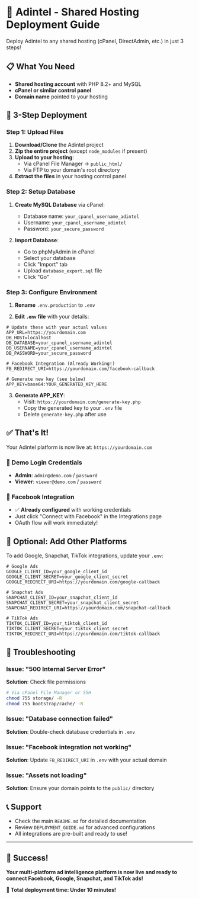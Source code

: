 # 🚀 Adintel - Shared Hosting Deployment Guide

Deploy Adintel to any shared hosting (cPanel, DirectAdmin, etc.) in just 3 steps!

## 📋 What You Need

- **Shared hosting account** with PHP 8.2+ and MySQL
- **cPanel or similar control panel**
- **Domain name** pointed to your hosting

## 🎯 3-Step Deployment

### Step 1: Upload Files

1. **Download/Clone** the Adintel project
2. **Zip the entire project** (except `node_modules` if present)
3. **Upload to your hosting**:
   - Via cPanel File Manager → `public_html/`
   - Via FTP to your domain's root directory
4. **Extract the files** in your hosting control panel

### Step 2: Setup Database

1. **Create MySQL Database** via cPanel:
   - Database name: `your_cpanel_username_adintel`
   - Username: `your_cpanel_username_adintel`
   - Password: `your_secure_password`

2. **Import Database**:
   - Go to phpMyAdmin in cPanel
   - Select your database
   - Click "Import" tab
   - Upload `database_export.sql` file
   - Click "Go"

### Step 3: Configure Environment

1. **Rename** `.env.production` to `.env`

2. **Edit `.env` file** with your details:
```env
# Update these with your actual values
APP_URL=https://yourdomain.com
DB_HOST=localhost
DB_DATABASE=your_cpanel_username_adintel
DB_USERNAME=your_cpanel_username_adintel
DB_PASSWORD=your_secure_password

# Facebook Integration (Already Working!)
FB_REDIRECT_URI=https://yourdomain.com/facebook-callback

# Generate new key (see below)
APP_KEY=base64:YOUR_GENERATED_KEY_HERE
```

3. **Generate APP_KEY**:
   - Visit: `https://yourdomain.com/generate-key.php`
   - Copy the generated key to your `.env` file
   - Delete `generate-key.php` after use

## ✅ That's It!

Your Adintel platform is now live at: `https://yourdomain.com`

### 🔑 Demo Login Credentials
- **Admin**: `admin@demo.com` / `password`
- **Viewer**: `viewer@demo.com` / `password`

### 🎯 Facebook Integration
- ✅ **Already configured** with working credentials
- Just click "Connect with Facebook" in the Integrations page
- OAuth flow will work immediately!

## 🔧 Optional: Add Other Platforms

To add Google, Snapchat, TikTok integrations, update your `.env`:

```env
# Google Ads
GOOGLE_CLIENT_ID=your_google_client_id
GOOGLE_CLIENT_SECRET=your_google_client_secret
GOOGLE_REDIRECT_URI=https://yourdomain.com/google-callback

# Snapchat Ads
SNAPCHAT_CLIENT_ID=your_snapchat_client_id
SNAPCHAT_CLIENT_SECRET=your_snapchat_client_secret
SNAPCHAT_REDIRECT_URI=https://yourdomain.com/snapchat-callback

# TikTok Ads
TIKTOK_CLIENT_ID=your_tiktok_client_id
TIKTOK_CLIENT_SECRET=your_tiktok_client_secret
TIKTOK_REDIRECT_URI=https://yourdomain.com/tiktok-callback
```

## 🐛 Troubleshooting

### Issue: "500 Internal Server Error"
**Solution**: Check file permissions
```bash
# Via cPanel File Manager or SSH
chmod 755 storage/ -R
chmod 755 bootstrap/cache/ -R
```

### Issue: "Database connection failed"
**Solution**: Double-check database credentials in `.env`

### Issue: "Facebook integration not working"
**Solution**: Update `FB_REDIRECT_URI` in `.env` with your actual domain

### Issue: "Assets not loading"
**Solution**: Ensure your domain points to the `public/` directory

## 📞 Support

- Check the main `README.md` for detailed documentation
- Review `DEPLOYMENT_GUIDE.md` for advanced configurations
- All integrations are pre-built and ready to use!

---

## 🎉 Success!

**Your multi-platform ad intelligence platform is now live and ready to connect Facebook, Google, Snapchat, and TikTok ads!**

**🚀 Total deployment time: Under 10 minutes!**
